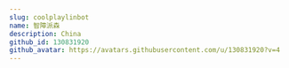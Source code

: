 ```yaml
---
slug: coolplaylinbot
name: 智障派森
description: China
github_id: 130831920
github_avatar: https://avatars.githubusercontent.com/u/130831920?v=4
---
```



